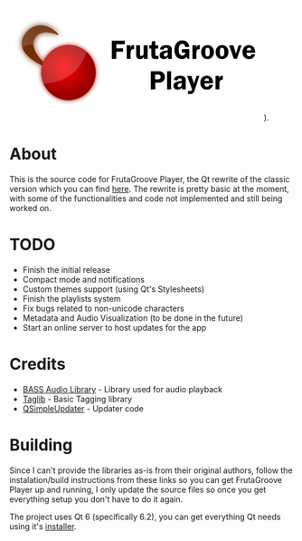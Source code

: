 ![FGP Main Image](in_image.png)).

# About
This is the source code for FrutaGroove Player, the Qt rewrite of the classic version which you can find [here](https://github.com/Erizur/FrutaGroovePlayer).
The rewrite is pretty basic at the moment, with some of the functionalities and code not implemented and still being worked on.

# TODO
- Finish the initial release
- Compact mode and notifications
- Custom themes support (using Qt's Stylesheets)
- Finish the playlists system
- Fix bugs related to non-unicode characters
- Metadata and Audio Visualization (to be done in the future)
- Start an online server to host updates for the app

# Credits
- [BASS Audio Library](https://www.un4seen.com/bass.html) - Library used for audio playback
- [Taglib](https://taglib.org) - Basic Tagging library
- [QSimpleUpdater](https://github.com/alex-spataru/QSimpleUpdater) - Updater code

# Building
Since I can't provide the libraries as-is from their original authors, follow the instalation/build instructions from these links so you can get FrutaGroove Player up and running, I only update the source files so once you get everything setup you don't have to do it again.

The project uses Qt 6 (specifically 6.2), you can get everything Qt needs using it's [installer](https://www.qt.io/download-qt-installer).
